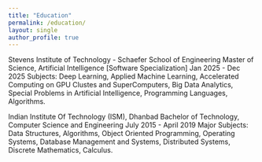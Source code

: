 ```yaml
---
title: "Education"
permalink: /education/
layout: single
author_profile: true
---
```


Stevens Institute of Technology - Schaefer School of Engineering
Master of Science, Artificial Intelligence [Software Specialization]
Jan 2025 - Dec 2025
Subjects: Deep Learning, Applied Machine Learning, Accelerated Computing on GPU Clustes and SuperComputers, Big Data Analytics, Special Problems in Artificial Intelligence, Programming Languages, Algorithms.

Indian Institute Of Technology (ISM), Dhanbad
Bachelor of Technology, Computer Science and Engineering
July 2015 - April 2019
Major Subjects: Data Structures, Algorithms, Object Oriented Programming, Operating Systems, Database Management and Systems, Distributed Systems, Discrete Mathematics, Calculus.


